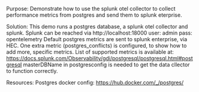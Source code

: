Purpose:
Demonstrate how to use the splunk otel collector to collect performance metrics from postgres and send them to splunk eterprise.

Solution:
This demo runs a postgres database, a splunk otel collector and splunk.
Splunk can be reached via http://localhost:18000 user: admin pass: opentelemetry
Default postgres metrics are sent to splunk enterprise, via HEC.
One extra metric (postgres_conflicts) is configured, to show how to add more, specific metrics.
List of supported metrics is available at: https://docs.splunk.com/Observability/gdi/postgresql/postgresql.html#postgresql
masterDBName in postgresconfig is needed to get the data cllector to function correctly.

Resources:
Postgres docker config: https://hub.docker.com/_/postgres/

